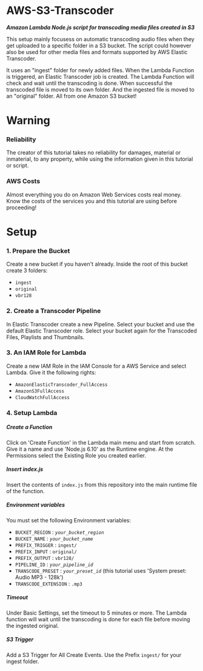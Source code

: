 # AWS-S3-Transcoder
**_Amazon Lambda Node.js script for transcoding media files created in S3_**

This setup mainly focusess on automatic transcoding audio files when they get uploaded to a specific folder in a S3 bucket. The script could however also be used for other media files and formats supported by AWS Elastic Transcoder.

It uses an "ingest" folder for newly added files. When the Lambda Function is triggered, an Elastic Transcoder job is created. The Lambda Function will check and wait until the transcoding is done. When successful the transcoded file is moved to its own folder. And the ingested file is moved to an "original" folder. All from one Amazon S3 bucket!


# Warning

### Reliability
The creator of this tutorial takes no reliability for damages, material or inmaterial, to any property, while using the information given in this tutorial or script.

### AWS Costs
Almost everything you do on Amazon Web Services costs real money. Know the costs of the services you and this tutorial are using before proceeding!

# Setup

### 1. Prepare the Bucket
Create a new bucket if you haven't already. Inside the root of this bucket create 3 folders:
* `ingest`
* `original`
* `vbr128`

### 2. Create a Transcoder Pipeline
In Elastic Transcoder create a new Pipeline. Select your bucket and use the default Elastic Transcoder role. Select your bucket again for the Transcoded Files, Playlists and Thumbnails.

### 3. An IAM Role for Lambda
Create a new IAM Role in the IAM Console for a AWS Service and select Lambda. Give it the following rights:
* `AmazonElasticTranscoder_FullAccess`
* `AmazonS3FullAccess`
* `CloudWatchFullAccess`

### 4. Setup Lambda
##### Create a Function
Click on 'Create Function' in the Lambda main menu and start from scratch. Give it a name and use 'Node.js 6.10' as the Runtime engine. At the Permissions select the Existing Role you created earlier.

##### Insert _index.js_
Insert the contents of `index.js` from this repository into the main runtime file of the function.

##### Environment variables
You must set the following Environment variables:
* `BUCKET_REGION` : _`your_bucket_region`_
* `BUCKET_NAME` : _`your_bucket_name`_
* `PREFIX_TRIGGER` : `ingest/`
* `PREFIX_INPUT` : `original/`
* `PREFIX_OUTPUT` : `vbr128/`
* `PIPELINE_ID` : _`your_pipeline_id`_
* `TRANSCODE_PRESET` : _`your_preset_id`_ (this tutorial uses 'System preset: Audio MP3 - 128k')
* `TRANSCODE_EXTENSION` : `.mp3`

##### Timeout
Under Basic Settings, set the timeout to 5 minutes or more. The Lambda function will wait until the transcoding is done for each file before moving the ingested original.

##### S3 Trigger
Add a S3 Trigger for All Create Events. Use the Prefix `ingest/` for your ingest folder.
